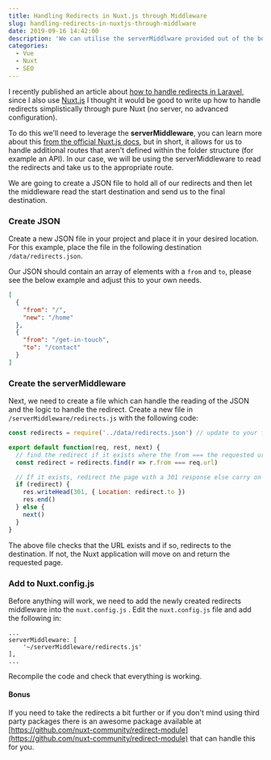 ```yaml
---
title: Handling Redirects in Nuxt.js through Middleware
slug: handling-redirects-in-nuxtjs-through-middlware
date: 2019-09-16 14:42:00
description: 'We can utilise the serverMiddlware provided out of the box with Nuxt.js to read a JSON file and handle the redirects for our application.'
categories:
  - Vue
  - Nuxt
  - SEO
---
```

I recently published an article about [how to handle redirects in Laravel](/posts/handling-seo-redirects-in-a-laravel-application/), since I also use [Nuxt.js](https://nuxtjs.org/) I thought it would be good to write up how to handle redirects simplistically through pure Nuxt (no server, no advanced configuration).

To do this we'll need to leverage the **serverMiddleware**, you can learn more about this [from the official Nuxt.js docs](https://nuxtjs.org/api/configuration-servermiddleware), but in short, it allows for us to handle additional routes that aren't defined within the folder structure (for example an API). In our case, we will be using the serverMiddleware to read the redirects and take us to the appropriate route.

We are going to create a JSON file to hold all of our redirects and then let the middleware read the start destination and send us to the final destination.

### Create JSON

Create a new JSON file in your project and place it in your desired location. For this example, place the file in the following destination `/data/redirects.json`.

Our JSON should contain an array of elements with a `from` and `to`, please see the below example and adjust this to your own needs.

```json
[
  {
    "from": "/",
    "new": "/home"
  },
  {
    "from": "/get-in-touch",
    "to": "/contact"
  }
]
```

### Create the serverMiddleware

Next, we need to create a file which can handle the reading of the JSON and the logic to handle the redirect. Create a new file in `/serverMiddleware/redirects.js` with the following code:

```js
const redirects = require('../data/redirects.json') // update to your file path

export default function(req, rest, next) {
  // find the redirect if it exists where the from === the requested url
  const redirect = redirects.find(r => r.from === req.url)

  // If it exists, redirect the page with a 301 response else carry on
  if (redirect) {
    res.writeHead(301, { Location: redirect.to })
    res.end()
  } else {
    next()
  }
}
```

The above file checks that the URL exists and if so, redirects to the destination. If not, the Nuxt application will move on and return the requested page.

### Add to Nuxt.config.js

Before anything will work, we need to add the newly created redirects middleware into the `nuxt.config.js` . Edit the `nuxt.config.js` file and add the following in:

```
...
serverMiddleware: [
	'~/serverMiddleware/redirects.js'
],
...
```

Recompile the code and check that everything is working.

#### Bonus

If you need to take the redirects a bit further or if you don't mind using third party packages there is an awesome package available at [https://github.com/nuxt-community/redirect-module](https://github.com/nuxt-community/redirect-module) that can handle this for you.
